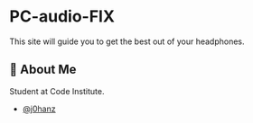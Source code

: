 # PC-audio-FIX
This site will guide you to get the best out of your headphones.
## 🚀 About Me
Student at Code Institute.
- [@j0hanz](https://github.com/j0hanz)